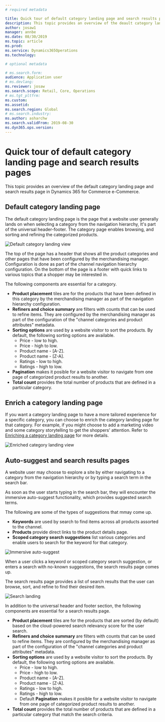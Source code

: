 ```yaml
---
# required metadata

title: Quick tour of default category landing page and search results page
description: This topic provides an overview of the deault category landing page and search results in Dynamics 365 for Commerce e-Commerce.
author: josaw1
manager: annbe
ms.date: 08/30/2019
ms.topic: article
ms.prod: 
ms.service: Dynamics365Operations
ms.technology: 

# optional metadata

# ms.search.form: 
audience: Application user
# ms.devlang: 
ms.reviewer: josaw
ms.search.scope: Retail, Core, Operations
# ms.tgt_pltfrm: 
ms.custom: 
ms.assetid: 
ms.search.region: Global
# ms.search.industry: 
ms.author: asharchw
ms.search.validFrom: 2019-08-30
ms.dyn365.ops.version: 
---
```


# Quick tour of default category landing page and search results pages

This topic provides an overview of the default category landing page and search results page in Dynamics 365 for Commerce e-Commerce.

## Default category landing page

The default category landing page is the page that a website user generally lands on when selecting a category from the navigation hierarchy, It's part of the universal header-footer. The category page enables browsing, and sorting and refining the categorized products. 

  ![Default category landing view](./media/SimpleCategoryLandingDressCategory.png)

The top of the page has a header that shows all the product categories and other pages that have been configured by the merchandising manager. Configuration is done as part of the channel navigation hierarchy configuration. On the bottom of the page is a footer with quick links to various topics that a shopper may be interested in. 

The following components are essential for a category. 

- **Product placement** tiles are for the products that have been defined in this category by the merchandising manager as part of the navigation hierarchy configuration.
- **Refiners and choice summary** are filters with counts that can be used to refine items. They are configured by the merchandising manager as part of the configuration of the "channel categories and product attributes" metadata. 
- **Sorting options** are used by a website visitor to sort the products. By default, the following sorting options are available.
	- Price - low to high.
	- Price - high to low.
	- Product name - [A-Z].
	- Product name - [Z-A].
	- Ratings - low to high.
	- Ratings - high to low.
- **Pagination** makes it posible for a website visitor to navigate from one page of categorized product results to another. 
- **Total count** provides the total number of products that are defined in a particular category. 


## Enrich a category landing page

If you want a category landing page to have a more tailored experience for a specific category, you can choose to enrich the category landing page for that category. For example, if you might choose to add a marketing video and some category storytelling to get the shoppers' attention. Refer to [Enriching a category landing page](./articles/commerce/enrich-a-category.md) for more details.

 ![Enriched category landing view](./media/CategoryLandingPages.png)

## Auto-suggest and search results pages

A website user may choose to explore a site by either navigating to a category from the navigation hierarchy or by typing a search term in the search bar. 

As soon as the user starts typing in the search bar, they will encounter the immersive auto-suggest functionality, which provides  suggested search terms. 

The following are some of the types of suggestions that mmay come up. 

- **Keywords** are used by search to find items across all products assorted to the channel.
- **Products** provide direct links to the product details page.
- **Scoped category search suggestions** list various categories and enable users to search for the keyword for that category.
 
![Immersive auto-suggest](./media/ImmersiveAutoSuggestUX.png)

When a user clicks a keyword or scoped category search suggestion, or enters a search with no-known suggestions, the search results page comes up. 

The search results page provides a list of search results that the user can browse, sort, and refine to find their desired item.

 ![Search landing](./media/SearchLanding.png)

In addition to the universal header and footer section, the following components are essential for a search results page.

- **Product placement** tiles are for the products that are sorted (by default) based on the cloud-powered search relevancy score for the user search.
- **Refiners and choice summary** are filters with counts that can be used to refine items. They are configured by the merchandising manager as part of the configuration of the "channel categories and product attributes" metadata. 
- **Sorting options** are used by a website visitor to sort the products. By default, the following sorting options are available.
	- Price - low to high.
	- Price - high to low.
	- Product name - [A-Z].
	- Product name - [Z-A].
	- Ratings - low to high.
	- Ratings - high to low.
	- Default
 **Pagination** makes it posible for a website visitor to navigate from one page of categorized product results to another. 
- **Total count** provides the total number of products that are defined in a particular category that match the search criteria. 
